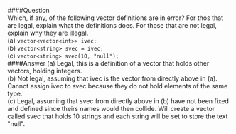 ####Question  
Which, if any, of the following vector definitions are in error? For thos that are legal, explain what the definitions does. For those that are not legal, explain why they are illegal.  
(a) `vector<vector<int>> ivec;`  
(b) `vector<string> svec = ivec;`  
(c) `vector<string> svec(10, "null");`  
####Answer
(a) Legal, this is a definition of a vector that holds other vectors, holding integers.  
(b) Not legal, assuming that ivec is the vector from directly above in (a). Cannot assign ivec to svec because they do not hold elements of the same type.    
(c) Legal, assuming that svec from directly above in (b) have not been fixed and defined since theirs names would then collide. Will create a vector called svec that holds 10 strings and each string will be set to store the text "null".  

